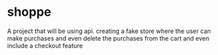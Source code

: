 # shoppe
A project that will be using api. creating a fake store where the user can make purchases and even delete the purchases from the cart and even include a checkout feature
